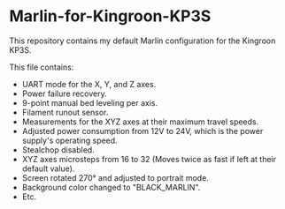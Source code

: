 # Marlin-for-Kingroon-KP3S

This repository contains my default Marlin configuration for the Kingroon KP3S.

This file contains:
- UART mode for the X, Y, and Z axes.
- Power failure recovery.
- 9-point manual bed leveling per axis.
- Filament runout sensor.
- Measurements for the XYZ axes at their maximum travel speeds.
- Adjusted power consumption from 12V to 24V, which is the power supply's operating speed.
- Stealchop disabled.
- XYZ axes microsteps from 16 to 32 (Moves twice as fast if left at their default value).
- Screen rotated 270° and adjusted to portrait mode.
- Background color changed to "BLACK_MARLIN".
- Etc.
